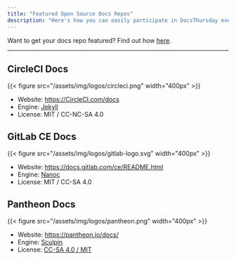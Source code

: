 ```yaml
---
title: "Featured Open Source Docs Repos"
description: "Here's how you can easily participate in DocsThursday every month and contribute to your favorite project."
---
```


Want to get your docs repo featured? Find out how [here](/docsthursday/how-to-be-featured/).

---

## CircleCI Docs

{{< figure  src="/assets/img/logos/circleci.png" width="400px" >}}

- Website: <https://CircleCI.com/docs>
- Engine: [Jekyll](https://jekyllrb.com/)
- License: MIT / CC-NC-SA 4.0


## GitLab CE Docs

{{< figure  src="/assets/img/logos/gitlab-logo.svg" width="400px" >}}

- Website: <https://docs.gitlab.com/ce/README.html>
- Engine: [Nanoc](https://nanoc.ws/)
- License: MIT / CC-SA 4.0


## Pantheon Docs

{{< figure src="/assets/img/logos/pantheon.png" width="400px" >}}

 - Website: <https://pantheon.io/docs/>
 - Engine: [Sculpin](https://sculpin.io)
 - License: [CC-SA 4.0 / MIT](https://github.com/pantheon-systems/documentation/blob/master/LICENSE)

